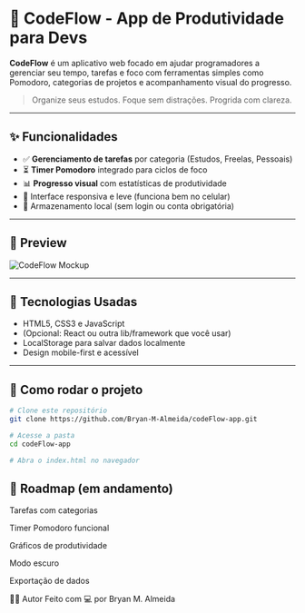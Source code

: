 # 🚀 CodeFlow - App de Produtividade para Devs

**CodeFlow** é um aplicativo web focado em ajudar programadores a gerenciar seu tempo, tarefas e foco com ferramentas simples como Pomodoro, categorias de projetos e acompanhamento visual do progresso.

> Organize seus estudos. Foque sem distrações. Progrida com clareza.

---

## ✨ Funcionalidades

- ✅ **Gerenciamento de tarefas** por categoria (Estudos, Freelas, Pessoais)
- ⏳ **Timer Pomodoro** integrado para ciclos de foco
- 📊 **Progresso visual** com estatísticas de produtividade
- 📱 Interface responsiva e leve (funciona bem no celular)
- 💾 Armazenamento local (sem login ou conta obrigatória)

---

## 📸 Preview

![CodeFlow Mockup](https://via.placeholder.com/800x450/2563eb/ffffff?text=CodeFlow+App+Preview)

---

## 🧠 Tecnologias Usadas

- HTML5, CSS3 e JavaScript
- (Opcional: React ou outra lib/framework que você usar)
- LocalStorage para salvar dados localmente
- Design mobile-first e acessível

---

## 🔧 Como rodar o projeto

```bash
# Clone este repositório
git clone https://github.com/Bryan-M-Almeida/codeFlow-app.git

# Acesse a pasta
cd codeFlow-app

# Abra o index.html no navegador
```

## 📌 Roadmap (em andamento)
 Tarefas com categorias

 Timer Pomodoro funcional

 Gráficos de produtividade

 Modo escuro

 Exportação de dados

 🧑‍💻 Autor
Feito com 💻 por Bryan M. Almeida